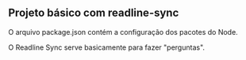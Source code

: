 ﻿## Projeto básico com readline-sync

O arquivo package.json contém a configuração dos pacotes do Node.

O Readline Sync serve basicamente para fazer "perguntas".
